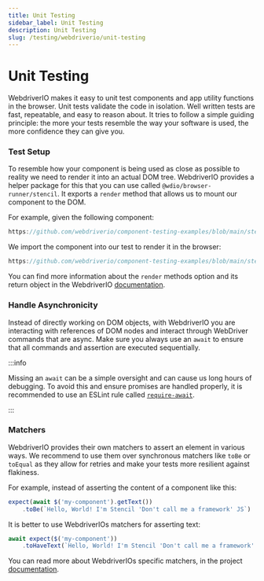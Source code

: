 ```yaml
---
title: Unit Testing
sidebar_label: Unit Testing
description: Unit Testing
slug: /testing/webdriverio/unit-testing
---
```


# Unit Testing

WebdriverIO makes it easy to unit test components and app utility functions in the browser. Unit tests validate the code in isolation. Well written tests are fast, repeatable, and easy to reason about. It tries to follow a simple guiding principle: the more your tests resemble the way your software is used, the more confidence they can give you.

### Test Setup

To resemble how your component is being used as close as possible to reality we need to render it into an actual DOM tree. WebdriverIO provides a helper package for this that you can use called `@wdio/browser-runner/stencil`. It exports a `render` method that allows us to mount our component to the DOM.

For example, given the following component:

```ts reference title="/src/components/my-component/my-component.tsx"
https://github.com/webdriverio/component-testing-examples/blob/main/stencil-component-starter/src/components/my-component/my-component.tsx
```

We import the component into our test to render it in the browser:

```ts reference title="/src/components/my-component/my-component.test.tsx"
https://github.com/webdriverio/component-testing-examples/blob/main/stencil-component-starter/src/components/my-component/my-component.test.tsx#L2-L18
```

You can find more information about the `render` methods option and its return object in the WebdriverIO [documentation](https://webdriver.io/docs/component-testing/stencil#render-options).

### Handle Asynchronicity

Instead of directly working on DOM objects, with WebdriverIO you are interacting with references of DOM nodes and interact through WebDriver commands that are async. Make sure you always use an `await` to ensure that all commands and assertion are executed sequentially.

:::info

Missing an `await` can be a simple oversight and can cause us long hours of debugging. To avoid this and ensure promises are handled properly, it is recommended to use an ESLint rule called [`require-await`](https://eslint.org/docs/latest/rules/require-await).

:::

### Matchers

WebdriverIO provides their own matchers to assert an element in various ways. We recommend to use them over synchronous matchers like `toBe` or `toEqual` as they allow for retries and make your tests more resilient against flakiness.

For example, instead of asserting the content of a component like this:

```ts
expect(await $('my-component').getText())
    .toBe(`Hello, World! I'm Stencil 'Don't call me a framework' JS`)
```

It is better to use WebdriverIOs matchers for asserting text:

```ts
await expect($('my-component'))
    .toHaveText(`Hello, World! I'm Stencil 'Don't call me a framework' JS`)
```

You can read more about WebdriverIOs specific matchers, in the project [documentation](https://webdriver.io/docs/api/expect-webdriverio).